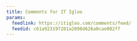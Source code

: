 ```yaml
---
title: Comments for IT Igloo
params:
  feedlink: https://itigloo.com/comments/feed/
  feedid: c61a923197201a2098d626a0cae082ff
---
```

